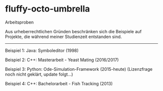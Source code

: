 # fluffy-octo-umbrella

Arbeitsproben

Aus urheberrechtlichen Gründen beschränken sich die Beispiele 
auf Projekte, die während meiner Studienzeit entstanden sind.

---------------------------------------------------------------

Beispiel 1: Java: Symboleditor (1998)            

Beispiel 2: C++: Masterarbeit - Yeast Mating (2016/2017)
            
Beispiel 3: Python: Ode-Simulation-Framework (2015-heute)
            (Lizenzfrage noch nicht geklärt, update folgt...)

Beispiel 4: C++: Bachelorarbeit - Fish Tracking (2013)

